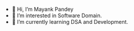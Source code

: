 - 👋 Hi, I’m Mayank Pandey
- 👀 I’m interested in Software Domain.
- 🌱 I’m currently learning DSA and Development.

  

<!---
MayankPandey2611/MayankPandey2611 is a ✨ special ✨ repository because its `README.md` (this file) appears on your GitHub profile.
You can click the Preview link to take a look at your changes.
--->
